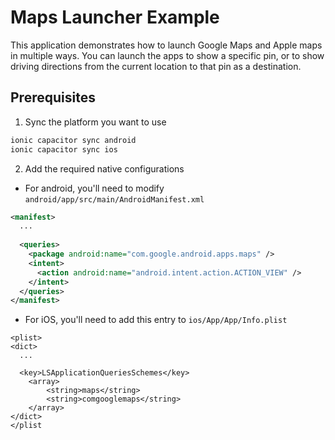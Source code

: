 # Maps Launcher Example
This application demonstrates how to launch Google Maps and Apple maps in multiple ways. You can launch the apps to show a specific pin, or to show driving directions from the current location to that pin as a destination.

## Prerequisites
1. Sync the platform you want to use
```bash
ionic capacitor sync android
ionic capacitor sync ios
```
2. Add the required native configurations
- For android, you'll need to modify `android/app/src/main/AndroidManifest.xml`
```xml
<manifest>
  ...
  
  <queries>
    <package android:name="com.google.android.apps.maps" />
    <intent>
      <action android:name="android.intent.action.ACTION_VIEW" />
    </intent>
  </queries>
</manifest>
```
- For iOS, you'll need to add this entry to `ios/App/App/Info.plist`
```plist
<plist>
<dict>
  ...

  <key>LSApplicationQueriesSchemes</key>
	<array>
		<string>maps</string>
		<string>comgooglemaps</string>
	</array>
</dict>
</plist
```